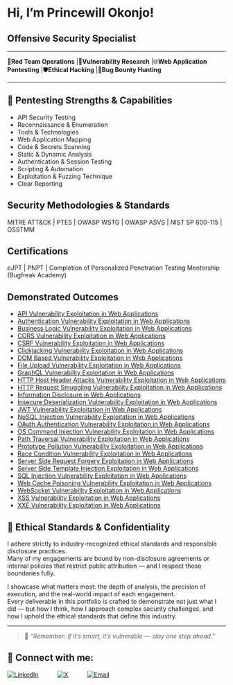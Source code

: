 # Hi, I’m **Princewill Okonjo**!

## **Offensive Security Specialist**
---
🔴**Red Team Operations** |🧪**Vulnerability Research** |🌐**Web Application Pentesting** |🛡️**Ethical Hacking** |🐞**Bug Bounty Hunting**

---

## 🧰 Pentesting Strengths & Capabilities

- API Security Testing
- Reconnaissance & Enumeration
- Tools & Technologies
- Web Application Mapping
- Code & Secrets Scanning
- Static & Dynamic Analysis
- Authentication & Session Testing
- Scripting & Automation
- Exploitation & Fuzzing Technique
- Clear Reporting

## Security Methodologies & Standards
MITRE ATT&CK | PTES | OWASP WSTG | OWASP ASVS | NIST SP 800-115 | OSSTMM

## Certifications
eJPT | PNPT | Completion of Personalized Penetration Testing Mentorship (Bugfreak Academy)

## Demonstrated Outcomes
- [API Vulnerability Exploitation in Web Applications](https://github.com/Willmanzlair/API-Vulnerability-Exploitation-in-Web-Applications)
- [Authentication Vulnerability Exploitation in Web Applications](https://github.com/Willmanzlair/Authentication-Vulnerability-Exploitation-in-Web-Applications)
- [Business Logic Vulnerability Exploitation in Web Applications](https://github.com/Willmanzlair/Business-Logic-Vulnerability-Exploitation-in-Web-Applications)
- [CORS Vulnerability Exploitation in Web Applications](https://github.com/Willmanzlair/CORS-Vulnerability-Exploitation-in-Web-Applications)
- [CSRF Vulnerability Exploitation in Web Applications](https://github.com/Willmanzlair/CSRF-Vulnerability-Exploitation-in-Web-Applications)
- [Clickjacking Vulnerability Exploitation in Web Applications](https://github.com/Willmanzlair/Clickjacking-Vulnerability-Exploitation-in-Web-Applications)
- [DOM Based Vulnerability Exploitation in Web Applications](https://github.com/Willmanzlair/DOM-Based-Vulnerability-Exploitation-in-Web-Applications)
- [File Upload Vulnerability Exploitation in Web Applications](https://github.com/Willmanzlair/File-Upload-Vulnerability-Exploitation-in-Web-Applications)
- [GraphQL Vulnerability Exploitation in Web Applications](https://github.com/Willmanzlair/GraphQL-Vulnerability-Exploitation-in-Web-Applications)
- [HTTP Host Header Attacks Vulnerability Exploitation in Web Applications](https://github.com/Willmanzlair/HTTP-Host-Header-Attacks-Vulnerability-Exploitation-in-Web-Applications)
- [HTTP Request Smuggling Vulnerability Exploitation in Web Applications](https://github.com/Willmanzlair/HTTP-Request-Smuggling-Vulnerability-Exploitation-in-Web-Applications)
- [Information Disclosure in Web Applications](https://github.com/Willmanzlair/Information-Disclosure-in-Web-Applications)
- [Insecure Deserialization Vulnerability Exploitation in Web Applications](https://github.com/Willmanzlair/Insecure-Deserialization-Vulnerability-Exploitation-in-Web-Applications)
- [JWT Vulnerability Exploitation in Web Applications](https://github.com/Willmanzlair/JWT-Vulnerability-Exploitation-in-Web-Applications)
- [NoSQL Injection Vulnerability Exploitation in Web Applications](https://github.com/Willmanzlair/NoSQL-Injection-Vulnerability-Exploitation-in-Web-Applications)
- [OAuth Authentication Vulnerability Exploitation in Web Applications](https://github.com/Willmanzlair/OAuth-Authentication-Vulnerability-Exploitation-in-Web-Applications)
- [OS Command Injection Vulnerability Exploitation in Web Applications](https://github.com/Willmanzlair/OS-Command-Injection-Vulnerability-Exploitation-in-Web-Applications)
- [Path Traversal Vulnerability Exploitation in Web Applications](https://github.com/Willmanzlair/Path-Traversal-Vulnerability-Exploitation-in-Web-Applications)
- [Prototype Pollution Vulnerability Exploitation in Web Applications](https://github.com/Willmanzlair/Prototype-Pollution-Vulnerability-Exploitation-in-Web-Applications)
- [Race Condition Vulnerability Exploitation in Web Applications](https://github.com/Willmanzlair/Race-Condition-Vulnerability-Exploitation-in-Web-Applications)
- [Server Side Request Forgery Exploitation in Web Applications](https://github.com/Willmanzlair/Server-Side-Request-Forgery-Exploitation-in-Web-Applications)
- [Server Side Template Injection Exploitation in Web Applications](https://github.com/Willmanzlair/Server-Side-Template-Injection-Vulnerability-Exploitation-in-Web-Applications)
- [SQL Injection Vulnerability Exploitation in Web Applications](https://github.com/Willmanzlair/SQL-Injection-Vulnerability-Exploitation-in-Web-Applications)
- [Web Cache Poisoning Vulnerability Exploitation in Web Applications](https://github.com/Willmanzlair/Web-Cache-Poisoning-Vulnerability-Exploitation-in-Web-Applications)
- [WebSocket Vulnerability Exploitation in Web Applications](https://github.com/Willmanzlair/WebSocket-Vulnerability-Exploitation-in-Web-Applications)
- [XSS Vulnerability Exploitation in Web Applications](https://github.com/Willmanzlair/XSS-Vulnerability-Exploitation-in-Web-Applications)
- [XXE Vulnerability Exploitation in Web Applications](https://github.com/Willmanzlair/XXE-Vulnerability-Exploitation-in-Web-Applications)

## 🧭 Ethical Standards & Confidentiality

I adhere strictly to industry-recognized ethical standards and responsible disclosure practices.  
Many of my engagements are bound by non-disclosure agreements or internal policies that restrict public attribution — and I respect those boundaries fully.

I showcase what matters most: the depth of analysis, the precision of execution, and the real-world impact of each engagement.  
Every deliverable in this portfolio is crafted to demonstrate not just what I did — but how I think, how I approach complex security challenges, and how I uphold the ethical standards that define this industry.

---

> 💬 *“Remember: if it’s smart, it’s vulnerable — stay one step ahead.”*

## 📡 Connect with me:

[![LinkedIn](https://img.shields.io/badge/LinkedIn-blue?style=for-the-badge&logo=linkedin&logoColor=white)](https://www.linkedin.com/in/princewill-okonjo-951710255)
&nbsp;&nbsp;&nbsp;&nbsp;&nbsp;&nbsp;&nbsp;&nbsp;&nbsp;
[![X](https://img.shields.io/badge/X-000000?style=for-the-badge&logo=twitter&logoColor=white)](https://twitter.com/Willmanzlair)
&nbsp;&nbsp;&nbsp;&nbsp;&nbsp;&nbsp;&nbsp;&nbsp;&nbsp;
[![Email](https://img.shields.io/badge/Email-blue?style=for-the-badge&logo=gmail&logoColor=white)](mailto:iamfloki.a@gmail.com)
